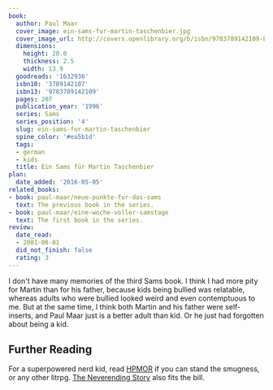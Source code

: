 ```yaml
---
book:
  author: Paul Maar
  cover_image: ein-sams-fur-martin-taschenbier.jpg
  cover_image_url: http://covers.openlibrary.org/b/isbn/9783789142109-L.jpg
  dimensions:
    height: 20.0
    thickness: 2.5
    width: 13.9
  goodreads: '1632936'
  isbn10: '3789142107'
  isbn13: '9783789142109'
  pages: 207
  publication_year: '1996'
  series: Sams
  series_position: '4'
  slug: ein-sams-fur-martin-taschenbier
  spine_color: '#ea5b1d'
  tags:
  - german
  - kids
  title: Ein Sams für Martin Taschenbier
plan:
  date_added: '2016-05-05'
related_books:
- book: paul-maar/neue-punkte-fur-das-sams
  text: The previous book in the series.
- book: paul-maar/eine-woche-voller-samstage
  text: The first book in the series.
review:
  date_read:
  - 2001-08-01
  did_not_finish: false
  rating: 3
---
```


I don't have many memories of the third Sams book. I think I had more pity for Martin than for his father, because kids
being bullied was relatable, whereas adults who were bullied looked weird and even contemptuous to me. But at the same
time, I think both Martin and his father were self-inserts, and Paul Maar just is a better adult than kid. Or he
just had forgotten about being a kid.

## Further Reading

For a superpowered nerd kid, read
[HPMOR](https://books.rixx.de/reviews/2014/harry-potter-and-the-methods-of-rationality) if you can stand the smugness,
or any other litrpg. [The Neverending Story](https://books.rixx.de/reviews/2002/the-neverending-story) also fits the
bill.
